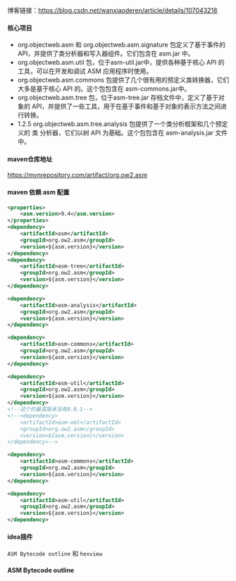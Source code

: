 博客链接：https://blog.csdn.net/wanxiaoderen/article/details/107043218

#### 核心项目

- org.objectweb.asm 和 org.objectweb.asm.signature 包定义了基于事件的API，并提供了类分析器和写入器组件。它们包含在 asm.jar 中。 
- org.objectweb.asm.util 包，位于asm-util.jar中，提供各种基于核心 API 的工具，可以在开发和调试 ASM 应用程序时使用。 
- org.objectweb.asm.commons 包提供了几个很有用的预定义类转换器，它们大多是基于核心 API 的。这个包包含在 asm-commons.jar中。
- org.objectweb.asm.tree 包，位于asm-tree.jar 存档文件中，定义了基于对 象的 API，并提供了一些工具，用于在基于事件和基于对象的表示方法之间进行转换。 
- 1.2.5 org.objectweb.asm.tree.analysis 包提供了一个类分析框架和几个预定义的 类 分析器，它们以树 API 为基础。这个包包含在 asm-analysis.jar 文件中。

#### maven仓库地址

https://mvnrepository.com/artifact/org.ow2.asm

#### maven 依赖 asm 配置

```xml
<properties>  
    <asm.version>9.4</asm.version>
</properties>
<dependency>
    <artifactId>asm</artifactId>
    <groupId>org.ow2.asm</groupId>
    <version>${asm.version}</version>
</dependency>
<dependency>
    <artifactId>asm-tree</artifactId>
    <groupId>org.ow2.asm</groupId>
    <version>${asm.version}</version>
</dependency>

<dependency>
    <artifactId>asm-analysis</artifactId>
    <groupId>org.ow2.asm</groupId>
    <version>${asm.version}</version>
</dependency>

<dependency>
    <artifactId>asm-commons</artifactId>
    <groupId>org.ow2.asm</groupId>
    <version>${asm.version}</version>
</dependency>

<dependency>
    <artifactId>asm-util</artifactId>
    <groupId>org.ow2.asm</groupId>
    <version>${asm.version}</version>
</dependency>
<!--这个的最高版本没有8.0.1-->
<!--<dependency>
    <artifactId>asm-xml</artifactId>
    <groupId>org.ow2.asm</groupId>
    <version>${asm.version}</version>
</dependency>-->

<dependency>
    <artifactId>asm-commons</artifactId>
    <groupId>org.ow2.asm</groupId>
    <version>${asm.version}</version>
</dependency>

<dependency>
    <artifactId>asm-util</artifactId>
    <groupId>org.ow2.asm</groupId>
    <version>${asm.version}</version>
</dependency>
```

#### idea插件

`ASM Bytecode outline` 和 `hexview`

#### ASM Bytecode outline

